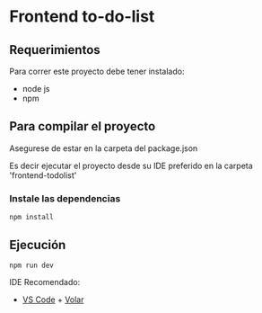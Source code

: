 # Frontend to-do-list

## Requerimientos

Para correr este proyecto debe tener instalado:

- node js
- npm

## Para compilar el proyecto

Asegurese de estar en la carpeta del package.json

Es decir ejecutar el proyecto desde su IDE preferido en la carpeta 'frontend-todolist'

### Instale las dependencias

```
npm install
```

## Ejecución

```
npm run dev
```

IDE Recomendado:

- [VS Code](https://code.visualstudio.com/) + [Volar](https://marketplace.visualstudio.com/items?itemName=Vue.volar)
